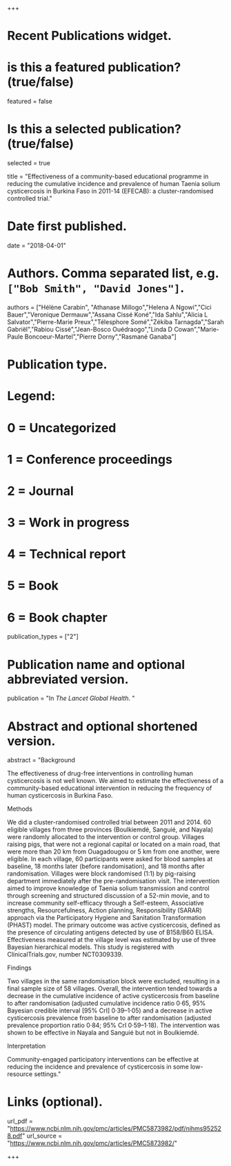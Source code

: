 +++
# Recent Publications widget.
# is this a featured publication? (true/false)
featured = false
# Is this a selected publication? (true/false)
selected = true

title = "Effectiveness of a community-based educational programme in reducing the cumulative incidence and prevalence of human Taenia solium cysticercosis in Burkina Faso in 2011-14 (EFECAB): a cluster-randomised controlled trial."

# Date first published.
date = "2018-04-01"

# Authors. Comma separated list, e.g. `["Bob Smith", "David Jones"]`.
authors = ["Hélène Carabin", "Athanase Millogo","Helena A Ngowi","Cici Bauer","Veronique Dermauw","Assana Cissé Koné","Ida Sahlu","Alicia L Salvator","Pierre-Marie Preux","Télesphore Somé","Zékiba Tarnagda","Sarah Gabriël","Rabiou Cissé","Jean-Bosco Ouédraogo","Linda D Cowan","Marie-Paule Boncoeur-Martel","Pierre Dorny","Rasmané Ganaba"]

# Publication type.
# Legend:
# 0 = Uncategorized
# 1 = Conference proceedings
# 2 = Journal
# 3 = Work in progress
# 4 = Technical report
# 5 = Book
# 6 = Book chapter
publication_types = ["2"]

# Publication name and optional abbreviated version.
publication = "In *The Lancet Global Health*. "

# Abstract and optional shortened version.
abstract = "Background

The effectiveness of drug-free interventions in controlling human cysticercosis is not well known. We aimed to estimate the effectiveness of a community-based educational intervention in reducing the frequency of human cysticercosis in Burkina Faso.

Methods

We did a cluster-randomised controlled trial between 2011 and 2014. 60 eligible villages from three provinces (Boulkiemdé, Sanguié, and Nayala) were randomly allocated to the intervention or control group. Villages raising pigs, that were not a regional capital or located on a main road, that were more than 20 km from Ouagadougou or 5 km from one another, were eligible. In each village, 60 participants were asked for blood samples at baseline, 18 months later (before randomisation), and 18 months after randomisation. Villages were block randomised (1:1) by pig-raising department immediately after the pre-randomisation visit. The intervention aimed to improve knowledge of Taenia solium transmission and control through screening and structured discussion of a 52-min movie, and to increase community self-efficacy through a Self-esteem, Associative strengths, Resourcefulness, Action planning, Responsibility (SARAR) approach via the Participatory Hygiene and Sanitation Transformation (PHAST) model. The primary outcome was active cysticercosis, defined as the presence of circulating antigens detected by use of B158/B60 ELISA. Effectiveness measured at the village level was estimated by use of three Bayesian hierarchical models. This study is registered with ClinicalTrials.gov, number NCT0309339.

Findings

Two villages in the same randomisation block were excluded, resulting in a final sample size of 58 villages. Overall, the intervention tended towards a decrease in the cumulative incidence of active cysticercosis from baseline to after randomisation (adjusted cumulative incidence ratio 0·65, 95% Bayesian credible interval [95% CrI] 0·39–1·05) and a decrease in active cysticercosis prevalence from baseline to after randomisation (adjusted prevalence proportion ratio 0·84; 95% CrI 0·59–1·18). The intervention was shown to be effective in Nayala and Sanguié but not in Boulkiemdé.

Interpretation

Community-engaged participatory interventions can be effective at reducing the incidence and prevalence of cysticercosis in some low-resource settings."


# Links (optional).
url_pdf = "https://www.ncbi.nlm.nih.gov/pmc/articles/PMC5873982/pdf/nihms952528.pdf"
url_source = "https://www.ncbi.nlm.nih.gov/pmc/articles/PMC5873982/"

+++

